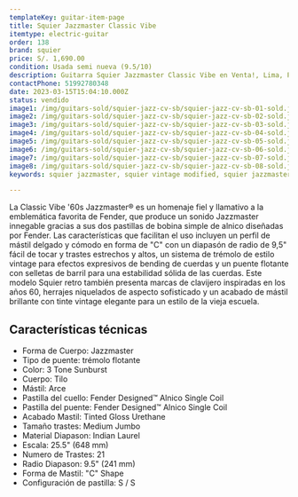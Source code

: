```yaml
---
templateKey: guitar-item-page
title: Squier Jazzmaster Classic Vibe
itemtype: electric-guitar
order: 138
brand: squier
price: S/. 1,690.00
condition: Usada semi nueva (9.5/10)
description: Guitarra Squier Jazzmaster Classic Vibe en Venta!, Lima, Peru
contactPhone: 51992780348
date: 2023-03-15T15:04:10.000Z
status: vendido
image1: /img/guitars-sold/squier-jazz-cv-sb/squier-jazz-cv-sb-01-sold.jpg
image2: /img/guitars-sold/squier-jazz-cv-sb/squier-jazz-cv-sb-02-sold.jpg
image3: /img/guitars-sold/squier-jazz-cv-sb/squier-jazz-cv-sb-03-sold.jpg
image4: /img/guitars-sold/squier-jazz-cv-sb/squier-jazz-cv-sb-04-sold.jpg
image5: /img/guitars-sold/squier-jazz-cv-sb/squier-jazz-cv-sb-05-sold.jpg
image6: /img/guitars-sold/squier-jazz-cv-sb/squier-jazz-cv-sb-06-sold.jpg
image7: /img/guitars-sold/squier-jazz-cv-sb/squier-jazz-cv-sb-07-sold.jpg
image8: /img/guitars-sold/squier-jazz-cv-sb/squier-jazz-cv-sb-08-sold.jpg
keywords: squier jazzmaster, squier vintage modified, squier jazzmaster vintage modified

---
```

La Classic Vibe '60s Jazzmaster® es un homenaje fiel y llamativo a la emblemática favorita de Fender, que produce un sonido Jazzmaster innegable gracias a sus dos pastillas de bobina simple de alnico diseñadas por Fender. Las características que facilitan el uso incluyen un perfil de mástil delgado y cómodo en forma de "C" con un diapasón de radio de 9,5" fácil de tocar y trastes estrechos y altos, un sistema de trémolo de estilo vintage para efectos expresivos de bending de cuerdas y un puente flotante con selletas de barril para una estabilidad sólida de las cuerdas. Este modelo Squier retro también presenta marcas de clavijero inspiradas en los años 60, herrajes niquelados de aspecto sofisticado y un acabado de mástil brillante con tinte vintage elegante para un estilo de la vieja escuela.

## Características técnicas

* Forma de Cuerpo: Jazzmaster
* Tipo de puente: trémolo flotante
* Color: 3 Tone Sunburst
* Cuerpo: Tilo
* Mástil: Arce
* Pastilla del cuello: Fender Designed™ Alnico Single Coil
* Pastilla del puente: Fender Designed™ Alnico Single Coil
* Acabado Mastil: Tinted Gloss Urethane
* Tamaño trastes: Medium Jumbo
* Material Diapason: Indian Laurel
* Escala: 25.5" (648 mm)
* Numero de Trastes: 21
* Radio Diapason: 9.5" (241 mm)
* Forma de Mastil: "C" Shape
* Configuración de pastilla: S / S